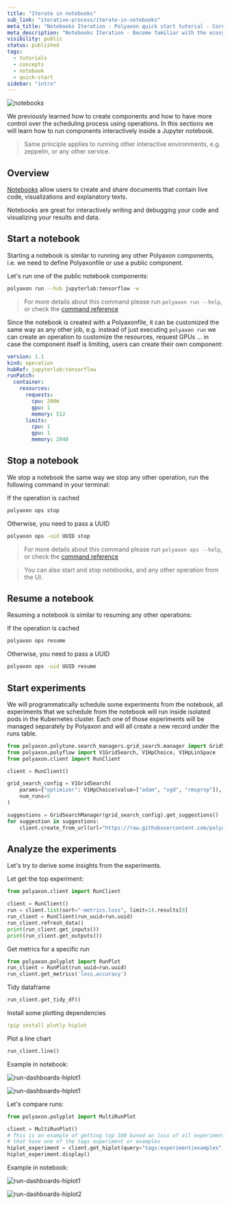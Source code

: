 ```yaml
---
title: "Iterate in notebooks"
sub_link: "iterative-process/iterate-in-notebooks"
meta_title: "Notebooks Iteration - Polyaxon quick start tutorial - Core Concepts"
meta_description: "Notebooks Iteration - Become familiar with the ecosystem of Polyaxon tools with a top-level overview and useful links to get you started."
visibility: public
status: published
tags:
  - tutorials
  - concepts
  - notebook
  - quick-start
sidebar: "intro"
---
```


![notebooks](../../../../content/images/concepts/dashboard/notebooks.png)

We previously learned how to create components and how to have more control over the scheduling process using operations.
In this sections we will learn how to run components interactively inside a Jupyter notebook.

> Same principle applies to running other interactive environments, e.g. zeppelin, or any other service.

## Overview

[Notebooks](https://jupyter.org/) allow users to create and share documents that contain live code,
visualizations and explanatory texts.

Notebooks are great for interactively writing and debugging your code and visualizing your results and data.

## Start a notebook

Starting a notebook is similar to running any other Polyaxon components, i.e. we need to define Polyaxonfile or use a public component.

Let's run one of the public notebook components:

```bash
polyaxon run --hub jupyterlab:tensorflow -w
```

> For more details about this command please run `polyaxon run --help`, or check the [command reference](/docs/core/cli/run/)

Since the notebook is created with a Polyaxonfile, it can be customized the same way as any other job, e.g. instead of just executing `polyaxon run`
we can create an operation to customize the resources, request GPUs ... in case the component itself is limiting, users can create their own component:

```yaml
version: 1.1
kind: operation
hubRef: jupyterlab:tensorflow
runPatch:
  container:
    resources:
      requests: 
        cpu: 200m
        gpu: 1
        memory: 512
      limits:
        cpu: 1
        gpu: 1
        memory: 2048
```

## Stop a notebook

We stop a notebook the same way we stop any other operation, run the following command in your terminal:

If the operation is cached

```bash
polyaxon ops stop
```

Otherwise, you need to pass a UUID

```bash
polyaxon ops -uid UUID stop
```

> For more details about this command please run `polyaxon ops --help`, or check the [command reference](/docs/core/cli/ops/)

> You can also start and stop notebooks, and any other operation from the UI.


## Resume a notebook

Resuming a notebook is similar to resuming any other operations:


If the operation is cached

```bash
polyaxon ops resume
```

Otherwise, you need to pass a UUID

```bash
polyaxon ops -uid UUID resume
```

## Start experiments

We will programmatically schedule some experiments from the notebook, all experiments that we schedule from the notebook will run inside isolated pods in the Kubernetes cluster.
Each one of those experiments will be managed separately by Polyaxon and will all create a new record under the runs table.

```python
from polyaxon.polytune.search_managers.grid_search.manager import GridSearchManager
from polyaxon.polyflow import V1GridSearch, V1HpChoice, V1HpLinSpace
from polyaxon.client import RunClient

client = RunClient()

grid_search_config = V1GridSearch(
    params={"optimizer": V1HpChoice(value=["adam", "sgd", "rmsprop"]), "dropout": V1HpLinSpace(value={'num': 20, 'start': 0.1, 'stop': 0.5}), "epochs": V1HpChoice(value=[5, 10])},
    num_runs=5
)

suggestions = GridSearchManager(grid_search_config).get_suggestions()
for suggestion in suggestions:
    client.create_from_url(url="https://raw.githubusercontent.com/polyaxon/polyaxon-quick-start/master/experimentation/typed.yaml", params=suggestion)
```


## Analyze the experiments

Let's try to derive some insights from the experiments.

Let get the top experiment:

```python
from polyaxon.client import RunClient

client = RunClient()
run = client.list(sort="-metrics.loss", limit=1).results[0]
run_client = RunClient(run_uuid=run.uuid)
run_client.refresh_data()
print(run_client.get_inputs())
print(run_client.get_outputs())
```

Get metrics for a specific run

```python
from polyaxon.polyplot import RunPlot
run_client = RunPlot(run_uuid=run.uuid)
run_client.get_metrics('loss,accuracy')
```

Tidy dataframe

```python
run_client.get_tidy_df()
```

Install some plotting dependencies

```yaml
!pip install plotly hiplot
```

Plot a line chart

```python
run_client.line()
```

Example in notebook:

![run-dashboards-hiplot1](../../../../content/images/dashboard/runs/programmatic-plotly-tidy.png)

![run-dashboards-hiplot1](../../../../content/images/dashboard/runs/programmatic-plotly-metric.png)

Let's compare runs:

```python
from polyaxon.polyplot import MultiRunPlot

client = MultiRunPlot()
# This is an example of getting top 100 based on loss of all experiment
# that have one of the tags experiment or examples
hiplot_experiment = client.get_hiplot(query="tags:experiment|examples", sort="-metrics.loss", limit=100)
hiplot_experiment.display()
```

Example in notebook:

![run-dashboards-hiplot1](../../../../content/images/dashboard/runs/programmatic-hiplot1.png)

![run-dashboards-hiplot2](../../../../content/images/dashboard/runs/programmatic-hiplot2.png)
